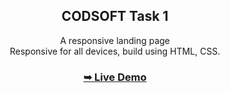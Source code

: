 <div align="center">
  
  <h2 align="center">CODSOFT Task 1</h2>

  A responsive landing page
  <br />Responsive for all devices, build using HTML, CSS.
   <h3><a href="https://resp-landing-page.netlify.app/"><strong>➥ Live Demo</strong></a></h3>
</div>
